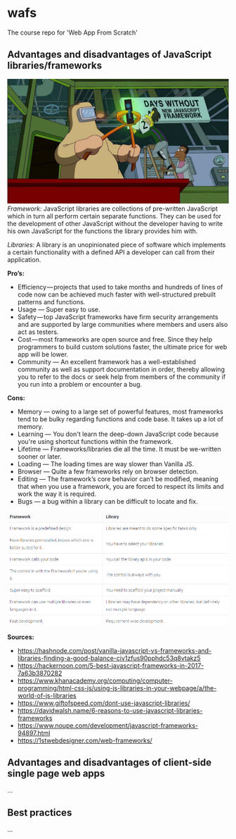 # wafs
The course repo for 'Web App From Scratch'

## Advantages and disadvantages of JavaScript libraries/frameworks
![Framework Joke][coverlibrarie]
_Framework:_
JavaScript libraries are collections of pre-written JavaScript which in turn all perform certain separate functions. They can be used for the development of other JavaScript without the developer having to write his own JavaScript for the functions the library provides him with.

_Libraries:_
A library is an unopinionated piece of software which implements a certain functionality with a defined API a developer can call from their application.

**Pro’s:**
- Efficiency — projects that used to take months and hundreds of lines of code now can be achieved much faster with well-structured prebuilt patterns and functions.
- Usage — Super easy to use.
- Safety — top JavaScript frameworks have firm security arrangements and are supported by large communities where members and users also act as testers.
- Cost — most frameworks are open source and free. Since they help programmers to build custom solutions faster, the ultimate price for web app will be lower.
- Community — An excellent framework has a well-established community as well as support documentation in order, thereby allowing you to refer to the docs or seek help from members of the community if you run into a problem or encounter a bug.
 

**Cons:**
- Memory — owing to a large set of powerful features, most frameworks tend to be bulky regarding functions and code base. It takes up a lot of memory.
- Learning — You don't learn the deep-down JavaScript code because you're using shortcut functions within the framework.
- Lifetime — Frameworks/libraries die all the time. It must be we-written sooner or later. 
- Loading — The loading times are way slower than Vanilla JS.
- Browser — Quite a few frameworks rely on browser detection.
- Editing — The framework’s core behavior can’t be modified, meaning that when you use a framework, you are forced to respect its limits and work the way it is required.
- Bugs —  a bug within a library can be difficult to locate and fix.

![Frameworkcons][coverframeworkcons]

[coverlibrarie]: previewlibrarie.jpg
[coverframeworkcons]: frameworkcons.png

**Sources:**
*  https://hashnode.com/post/vanilla-javascript-vs-frameworks-and-libraries-finding-a-good-balance-civ1zfus90pphdc53q8vtakz5
*  https://hackernoon.com/5-best-javascript-frameworks-in-2017-7a63b3870282
*  https://www.khanacademy.org/computing/computer-programming/html-css-js/using-js-libraries-in-your-webpage/a/the-world-of-js-libraries
*  https://www.giftofspeed.com/dont-use-javascript-libraries/
*  https://davidwalsh.name/6-reasons-to-use-javascript-libraries-frameworks
*  https://www.noupe.com/development/javascript-frameworks-94897.html
*  https://1stwebdesigner.com/web-frameworks/

## Advantages and disadvantages of client-side single page web apps
...

## Best practices
...
